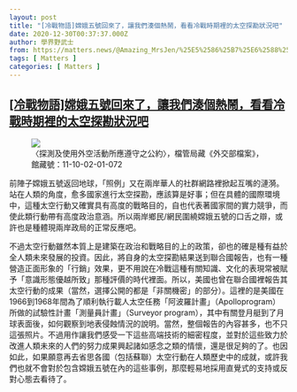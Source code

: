 ```yaml
---
layout: post
title: "[冷戰物語]嫦娥五號回來了，讓我們湊個熱鬧，看看冷戰時期裡的太空探勘狀況吧"
date: 2020-12-30T00:37:37.000Z
author: 學界野武士
from: https://matters.news/@Amazing_MrsJen/%25E5%2586%25B7%25E6%2588%25B0%25E7%2589%25A9%25E8%25AA%259E-%25E5%25AB%25A6%25E5%25A8%25A5%25E4%25BA%2594%25E8%2599%259F%25E5%259B%259E%25E4%25BE%2586%25E4%25BA%2586-%25E8%25AE%2593%25E6%2588%2591%25E5%2580%2591%25E6%25B9%258A%25E5%2580%258B%25E7%2586%25B1%25E9%25AC%25A7-%25E7%259C%258B%25E7%259C%258B%25E5%2586%25B7%25E6%2588%25B0%25E6%2599%2582%25E6%259C%259F%25E8%25A3%25A1%25E7%259A%2584%25E5%25A4%25AA%25E7%25A9%25BA%25E6%258E%25A2%25E5%258B%2598%25E7%258B%2580%25E6%25B3%2581%25E5%2590%25A7-bafyreieb7q62brrspwlug4sorhlu5gpvci6n577mb6z5oxnyojmeg57cum
tags: [ Matters ]
categories: [ Matters ]
---
```

<!--1609288657000-->
[[冷戰物語]嫦娥五號回來了，讓我們湊個熱鬧，看看冷戰時期裡的太空探勘狀況吧](https://matters.news/@Amazing_MrsJen/%25E5%2586%25B7%25E6%2588%25B0%25E7%2589%25A9%25E8%25AA%259E-%25E5%25AB%25A6%25E5%25A8%25A5%25E4%25BA%2594%25E8%2599%259F%25E5%259B%259E%25E4%25BE%2586%25E4%25BA%2586-%25E8%25AE%2593%25E6%2588%2591%25E5%2580%2591%25E6%25B9%258A%25E5%2580%258B%25E7%2586%25B1%25E9%25AC%25A7-%25E7%259C%258B%25E7%259C%258B%25E5%2586%25B7%25E6%2588%25B0%25E6%2599%2582%25E6%259C%259F%25E8%25A3%25A1%25E7%259A%2584%25E5%25A4%25AA%25E7%25A9%25BA%25E6%258E%25A2%25E5%258B%2598%25E7%258B%2580%25E6%25B3%2581%25E5%2590%25A7-bafyreieb7q62brrspwlug4sorhlu5gpvci6n577mb6z5oxnyojmeg57cum)
------

<div>
<figure class="image">      <picture>        <source type="image/webp" media="(min-width: 768px)" srcset="https://assets.matters.news/processed/1080w/embed/71950af9-ec8f-496b-ac37-9cc4fe6d0603.webp" onerror="this.srcset='https://assets.matters.news/embed/71950af9-ec8f-496b-ac37-9cc4fe6d0603.jpeg'">        <source media="(min-width: 768px)" srcset="https://assets.matters.news/processed/1080w/embed/71950af9-ec8f-496b-ac37-9cc4fe6d0603.jpeg" onerror="this.srcset='https://assets.matters.news/embed/71950af9-ec8f-496b-ac37-9cc4fe6d0603.jpeg'">        <source type="image/webp" srcset="https://assets.matters.news/processed/540w/embed/71950af9-ec8f-496b-ac37-9cc4fe6d0603.webp">        <img src="https://assets.matters.news/embed/71950af9-ec8f-496b-ac37-9cc4fe6d0603.jpeg" srcset="https://assets.matters.news/processed/540w/embed/71950af9-ec8f-496b-ac37-9cc4fe6d0603.jpeg" loading="lazy" referrerpolicy="no-referrer">      </picture>    <figcaption><span>〈探測及使用外空活動所應遵守之公約〉，檔管局藏《外交部檔案》，館藏號：11-10-02-01-072</span></figcaption></figure><p>前陣子嫦娥五號返回地球，「照例」又在兩岸華人的社群網路裡掀起互嘴的漣漪。站在人類的角度，愈多國家進行太空探勘，應該算是好事；但在具體的國際環境中，這種太空行動又確實具有高度的戰略目的，自也代表著國家間的實力競爭，而使此類行動帶有高度政治意涵。所以兩岸鄉民/網民圍繞嫦娥五號的口舌之辯，或許也是種體現兩岸政局的正常反應吧。</p><p>不過太空行動雖然本質上是建築在政治和戰略目的上的政策，卻也的確是種有益於全人類未來發展的投資。因此，將自身的太空探勘結果送到聯合國報告，也有一種營造正面形象的「行銷」效果，更不用說在冷戰這種有關知識、文化的表現常被賦予「意識形態優越所致」那種評價的時代裡面。所以，美國也曾在聯合國裡報告其太空行動的成果（當然，選擇公開的都是「非關機密」的部分）。這裡的是美國在1966到1968年間為了順利執行載人太空任務「阿波羅計畫」（Apolloprogram）所做的試驗性計畫「測量員計畫」（Surveyor program），其中有關登月艇到了月球表面後，如何觀察到地表侵蝕情況的說明。當然，整個報告的內容甚多，也不只這張照片。不過用作讓我們感受一下這些高端技術的細密程度，並對於這些致力於改進人類未來的人們的努力成果興起諸如感念之類的情懷，還是很足夠的了。也因如此，如果願意再去省思各國（包括蘇聯）太空行動在人類歷史中的成就，或許我們也就不會對於包含嫦娥五號在內的這些事例，那麼輕易地採用直覺式的支持或反對心態去看待了。</p>
</div>
